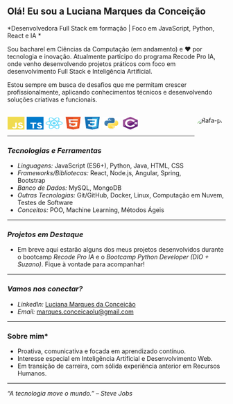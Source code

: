 ## Olá! Eu sou a Luciana Marques da Conceição

*Desenvolvedora Full Stack em formação | Foco em JavaScript, Python, React e IA *

Sou bacharel em Ciências da Computação (em andamento) e ❤️ por tecnologia e inovação. Atualmente participo do programa Recode Pro IA, onde venho desenvolvendo projetos práticos com foco em desenvolvimento Full Stack e Inteligência Artificial.

Estou sempre em busca de desafios que me permitam crescer profissionalmente, aplicando conhecimentos técnicos e desenvolvendo soluções criativas e funcionais.





<div style="display: inline_block"><br>
  <img align="center" alt="Rafa-Js" height="30" width="40" src="https://raw.githubusercontent.com/devicons/devicon/master/icons/javascript/javascript-plain.svg">
  <img align="center" alt="Rafa-Ts" height="30" width="40" src="https://raw.githubusercontent.com/devicons/devicon/master/icons/typescript/typescript-plain.svg">
  <img align="center" alt="Rafa-React" height="30" width="40" src="https://raw.githubusercontent.com/devicons/devicon/master/icons/react/react-original.svg">
  <img align="center" alt="Rafa-HTML" height="30" width="40" src="https://raw.githubusercontent.com/devicons/devicon/master/icons/html5/html5-original.svg">
  <img align="center" alt="Rafa-CSS" height="30" width="40" src="https://raw.githubusercontent.com/devicons/devicon/master/icons/css3/css3-original.svg">
  <img align="center" alt="Rafa-Python" height="30" width="40" src="https://raw.githubusercontent.com/devicons/devicon/master/icons/python/python-original.svg">
  <img align="center" alt="Rafa-Csharp" height="30" width="40" src="https://raw.githubusercontent.com/devicons/devicon/master/icons/csharp/csharp-original.svg">
  <img align="right" alt="Rafa-pic" height="150" style="border-radius:50px;" src="https://media.discordapp.net/attachments/639956127056134178/890373478988013628/Publicacoes_Instagram_1_1.png?width=676&height=676">
</div>

---

### *Tecnologias e Ferramentas*
- *Linguagens:* JavaScript (ES6+), Python, Java, HTML, CSS
- *Frameworks/Bibliotecas:* React, Node.js, Angular, Spring, Bootstrap
- *Banco de Dados:* MySQL, MongoDB
- *Outras Tecnologias:* Git/GitHub, Docker, Linux, Computação em Nuvem, Testes de Software
- *Conceitos:* POO, Machine Learning, Métodos Ágeis

---

### *Projetos em Destaque*
- Em breve aqui estarão alguns dos meus projetos desenvolvidos durante o bootcamp *Recode Pro IA* e o *Bootcamp Python Developer (DIO + Suzano)*. Fique à vontade para acompanhar!

---

### *Vamos nos conectar?*
- *LinkedIn:* [Luciana Marques da Conceição](https://www.linkedin.com/in/luciana-marques-da-conceicao)
- *Email:* marques.conceicaolu@gmail.com

---

### Sobre mim*
- Proativa, comunicativa e focada em aprendizado contínuo.
- Interesse especial em Inteligência Artificial e Desenvolvimento Web.
- Em transição de carreira, com sólida experiência anterior em Recursos Humanos.

---

*“A tecnologia move o mundo.” – Steve Jobs*

